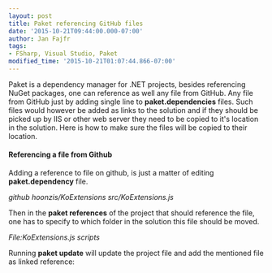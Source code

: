 ```yaml
---
layout: post
title: Paket referencing GitHub files
date: '2015-10-21T09:44:00.000-07:00'
author: Jan Fajfr
tags:
- FSharp, Visual Studio, Paket
modified_time: '2015-10-21T01:07:44.866-07:00'
---
```

Paket is a dependency manager for .NET projects, besides referencing NuGet packages, one can reference as well any file from GitHub. Any file from GitHub just by adding single line to **paket.dependencies** files. Such files would however be added as links to the solution and if they should be picked up by IIS or other web server they need to be copied to it's location in the solution. Here is how to make sure the files will be copied to their location.

#### Referencing a file from Github
Adding a reference to file on github, is just a matter of editing **paket.dependency** file.

*github hoonzis/KoExtensions src/KoExtensions.js*

Then in the **paket references** of the project that should reference the file, one has to specify to which folder in the solution this file should be moved.

*File:KoExtensions.js scripts*

Running **paket update** will update the project file and add the mentioned file as linked reference:
